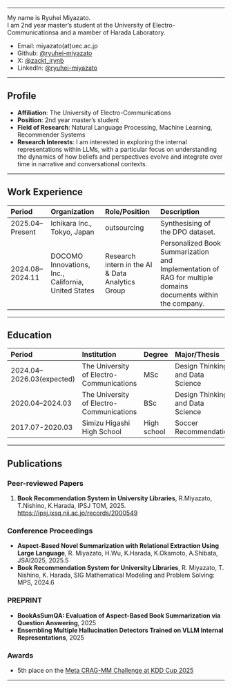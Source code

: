 
---

My name is Ryuhei Miyazato.  
I am 2nd year master’s student at the University of Electro-Communicationsa and a mamber of Harada Laboratory.

- Email: miyazato(at)uec.ac.jp
- Github: [@ryuhei-miyazato](https://github.com/ryuhei-miyazato)
- X: [@zackt_irynb](https://x.com/zakct_irynb)
- LinkedIn: [@ryuhei-miyazato](https://www.linkedin.com/in/ryuhei-miyazato-538b17285/)

---

## Profile

- **Affiliation**:  The University of Electro-Communications
- **Position**: 2nd year master’s student
- **Field of Research**:  Natural Language Processing, Machine Learning, Recommender Systems
- **Research Interests**: I am interested in exploring the internal representations within LLMs, with a particular focus on understanding the dynamics of how beliefs and perspectives evolve and integrate over time in narrative and conversational contexts.

---

## Work Experience

| Period         | Organization         | Role/Position       | Description                              |
|:-------------- |:------------------- |:-------------------|:-----------------------------------------|
| 2025.04–Present| Ichikara Inc., Tokyo, Japan| outsourcing | Synthesising of the DPO dataset.  |
| 2024.08–2024.11| DOCOMO Innovations, Inc., California, United States |  Research intern in the AI & Data Analytics Group | Personalized Book Summarization and Implementation of RAG for multiple domains documents within the company. |

---

## Education

| Period         | Institution         | Degree             | Major/Thesis                             |
|:-------------- |:-------------------|:-------------------|:-----------------------------------------|
| 2024.04–2026.03(expected)| The University of Electro-Communications   |MSc | Design Thinking and Data Science                    |
| 2020.04–2024.03| The University of Electro-Communications   | BSc  | Design Thinking and Data Science |
| 2017.07-2020.03 | Simizu Higashi High School | High school | Soccer Recommendation

---

## Publications

### Peer-reviewed Papers
1. **Book Recommendation System in University Libraries**, R.Miyazato, T.Nishino, K.Harada, IPSJ TOM, 2025. https://ipsj.ixsq.nii.ac.jp/records/2000549

### Conference Proceedings
-  **Aspect-Based Novel Summarization with Relational Extraction Using Large Language**, R. Miyazato, H.Wu, K.Harada, K.Okamoto, A.Shibata,  JSAI2025, 2025.5
- **Book Recommendation System for University Libraries**, R. Miyazato, T. Nishino, K. Harada,  SIG Mathematical Modeling and Problem Solving: MPS, 2024.6

### PREPRINT
- **BookAsSumQA: Evaluation of Aspect-Based Book Summarization via Question Answering**, 2025
- **Ensembling Multiple Hallucination Detectors Trained on VLLM Internal Representations**, 2025

### Awards
- 5th place on the [Meta CRAG-MM Challenge at KDD Cup 2025](https://www.aicrowd.com/challenges/meta-crag-mm-challenge-2025)

---